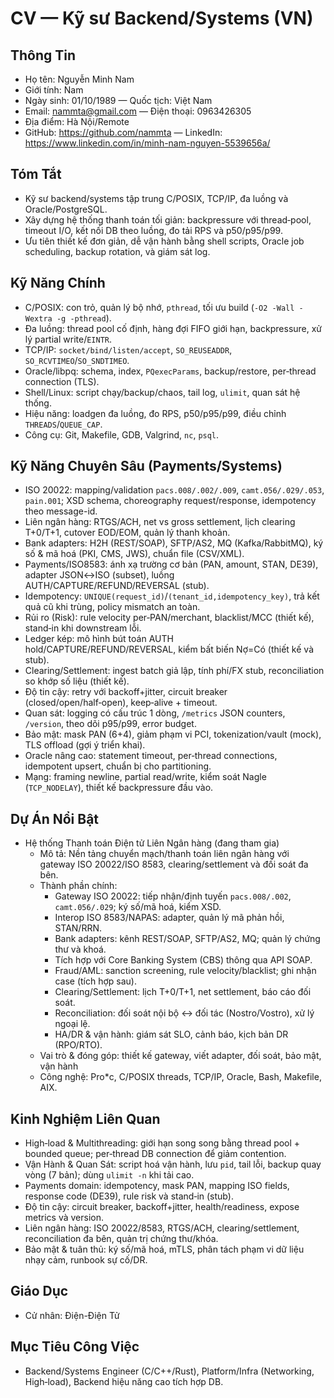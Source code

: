 # CV — Kỹ sư Backend/Systems (VN)

## Thông Tin
- Họ tên: Nguyễn Minh Nam
- Giới tính: Nam
- Ngày sinh: 01/10/1989 — Quốc tịch: Việt Nam
- Email: nammta@gmail.com — Điện thoại: 0963426305
- Địa điểm: Hà Nội/Remote
- GitHub: https://github.com/nammta — LinkedIn: https://www.linkedin.com/in/minh-nam-nguyen-5539656a/

## Tóm Tắt
- Kỹ sư backend/systems tập trung C/POSIX, TCP/IP, đa luồng và Oracle/PostgreSQL.
- Xây dựng hệ thống thanh toán tối giản: backpressure với thread‑pool, timeout I/O, kết nối DB theo luồng, đo tải RPS và p50/p95/p99.
- Ưu tiên thiết kế đơn giản, dễ vận hành bằng shell scripts, Oracle job scheduling, backup rotation, và giám sát log.

## Kỹ Năng Chính
- C/POSIX: con trỏ, quản lý bộ nhớ, `pthread`, tối ưu build (`-O2 -Wall -Wextra -g -pthread`).
- Đa luồng: thread pool cố định, hàng đợi FIFO giới hạn, backpressure, xử lý partial write/`EINTR`.
- TCP/IP: `socket/bind/listen/accept`, `SO_REUSEADDR`, `SO_RCVTIMEO`/`SO_SNDTIMEO`.
- Oracle/libpq: schema, index, `PQexecParams`, backup/restore, per‑thread connection (TLS).
- Shell/Linux: script chạy/backup/chaos, tail log, `ulimit`, quan sát hệ thống.
- Hiệu năng: loadgen đa luồng, đo RPS, p50/p95/p99, điều chỉnh `THREADS`/`QUEUE_CAP`.
- Công cụ: Git, Makefile, GDB, Valgrind, `nc`, `psql`.
  
## Kỹ Năng Chuyên Sâu (Payments/Systems)
- ISO 20022: mapping/validation `pacs.008/.002/.009`, `camt.056/.029/.053`, `pain.001`; XSD schema, choreography request/response, idempotency theo message-id.
- Liên ngân hàng: RTGS/ACH, net vs gross settlement, lịch clearing T+0/T+1, cutover EOD/EOM, quản lý thanh khoản.
- Bank adapters: H2H (REST/SOAP), SFTP/AS2, MQ (Kafka/RabbitMQ), ký số & mã hoá (PKI, CMS, JWS), chuẩn file (CSV/XML).
- Payments/ISO8583: ánh xạ trường cơ bản (PAN, amount, STAN, DE39), adapter JSON↔ISO (subset), luồng AUTH/CAPTURE/REFUND/REVERSAL (stub).
- Idempotency: `UNIQUE(request_id)`/`(tenant_id,idempotency_key)`, trả kết quả cũ khi trùng, policy mismatch an toàn.
- Rủi ro (Risk): rule velocity per‑PAN/merchant, blacklist/MCC (thiết kế), stand‑in khi downstream lỗi.
- Ledger kép: mô hình bút toán AUTH hold/CAPTURE/REFUND/REVERSAL, kiểm bất biến Nợ=Có (thiết kế và stub).
- Clearing/Settlement: ingest batch giả lập, tính phí/FX stub, reconciliation so khớp số liệu (thiết kế).
- Độ tin cậy: retry với backoff+jitter, circuit breaker (closed/open/half‑open), keep‑alive + timeout.
- Quan sát: logging có cấu trúc 1 dòng, `/metrics` JSON counters, `/version`, theo dõi p95/p99, error budget.
- Bảo mật: mask PAN (6+4), giảm phạm vi PCI, tokenization/vault (mock), TLS offload (gợi ý triển khai).
- Oracle nâng cao: statement timeout, per‑thread connections, idempotent upsert, chuẩn bị cho partitioning.
- Mạng: framing newline, partial read/write, kiểm soát Nagle (`TCP_NODELAY`), thiết kế backpressure đầu vào.


## Dự Án Nổi Bật
- Hệ thống Thanh toán Điện tử Liên Ngân hàng (đang tham gia)
  - Mô tả: Nền tảng chuyển mạch/thanh toán liên ngân hàng với gateway ISO 20022/ISO 8583, clearing/settlement và đối soát đa bên.
  - Thành phần chính:
    - Gateway ISO 20022: tiếp nhận/định tuyến `pacs.008/.002`, `camt.056/.029`; ký số/mã hoá, kiểm XSD.
    - Interop ISO 8583/NAPAS: adapter, quản lý mã phản hồi, STAN/RRN.
    - Bank adapters: kênh REST/SOAP, SFTP/AS2, MQ; quản lý chứng thư và khoá.
    - Tích hợp với Core Banking System (CBS) thông qua API SOAP.
    - Fraud/AML: sanction screening, rule velocity/blacklist; ghi nhận case (tích hợp sau).
    - Clearing/Settlement: lịch T+0/T+1, net settlement, báo cáo đối soát.
    - Reconciliation: đối soát nội bộ ↔ đối tác (Nostro/Vostro), xử lý ngoại lệ.
    - HA/DR & vận hành: giám sát SLO, cảnh báo, kịch bản DR (RPO/RTO).
  - Vai trò & đóng góp: thiết kế gateway, viết adapter, đối soát, bảo mật, vận hành
  - Công nghệ: Pro*c, C/POSIX threads, TCP/IP, Oracle, Bash, Makefile, AIX.

## Kinh Nghiệm Liên Quan
- High‑load & Multithreading: giới hạn song song bằng thread pool + bounded queue; per‑thread DB connection để giảm contention.
- Vận Hành & Quan Sát: script hoá vận hành, lưu `pid`, tail lỗi, backup quay vòng (7 bản); dùng `ulimit -n` khi tải cao.
- Payments domain: idempotency, mask PAN, mapping ISO fields, response code (DE39), rule risk và stand‑in (stub).
- Độ tin cậy: circuit breaker, backoff+jitter, health/readiness, expose metrics và version.
- Liên ngân hàng: ISO 20022/8583, RTGS/ACH, clearing/settlement, reconciliation đa bên, quản trị chứng thư/khóa.
- Bảo mật & tuân thủ: ký số/mã hoá, mTLS, phân tách phạm vi dữ liệu nhạy cảm, runbook sự cố/DR.

## Giáo Dục
- Cử nhân: Điện-Điện Tử

## Mục Tiêu Công Việc
- Backend/Systems Engineer (C/C++/Rust), Platform/Infra (Networking, High‑load), Backend hiệu năng cao tích hợp DB.
